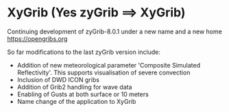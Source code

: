 # XyGrib (Yes zyGrib ==> XyGrib)
Continuing development of zyGrib-8.0.1 under a new name and a new home https://opengribs.org

So far modifications to the last zyGrib version include:
- Addition of new meteorological parameter 'Composite Simulated Reflectivity'. This supports visualisation of severe convection
- Inclusion of DWD ICON gribs
- Addition of Grib2 handling for wave data
- Enabling of Gusts at both surface or 10 meters
- Name change of the application to XyGrib



